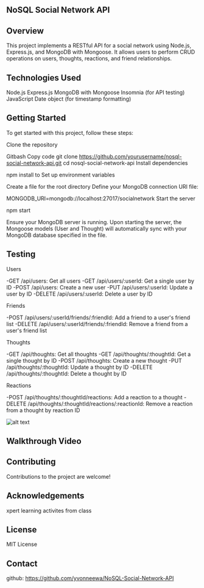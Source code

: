 
## NoSQL Social Network API
## Overview

This project implements a RESTful API for a social network using Node.js, Express.js, and MongoDB with Mongoose. It allows users to perform CRUD operations on users, thoughts, reactions, and friend relationships.

## Technologies Used
Node.js
Express.js
MongoDB with Mongoose
Insomnia (for API testing)
JavaScript Date object (for timestamp formatting)

## Getting Started
To get started with this project, follow these steps:

Clone the repository

Gitbash
Copy code
git clone https://github.com/yourusername/nosql-social-network-api.git
cd nosql-social-network-api
Install dependencies

npm install to Set up environment variables

Create a  file for the root directory
Define your MongoDB connection URI file:

MONGODB_URI=mongodb://localhost:27017/socialnetwork
Start the server

npm start

Ensure your MongoDB server is running.
Upon starting the server, the Mongoose models (User and Thought) will automatically sync with your MongoDB database specified in the  file.

## Testing

Users

-GET /api/users: Get all users
-GET /api/users/:userId: Get a single user by ID
-POST /api/users: Create a new user
-PUT /api/users/:userId: Update a user by ID
-DELETE /api/users/:userId: Delete a user by ID

Friends

-POST /api/users/:userId/friends/:friendId: Add a friend to a user's friend list
-DELETE /api/users/:userId/friends/:friendId: Remove a friend from a user's friend list

Thoughts

-GET /api/thoughts: Get all thoughts
-GET /api/thoughts/:thoughtId: Get a single thought by ID
-POST /api/thoughts: Create a new thought
-PUT /api/thoughts/:thoughtId: Update a thought by ID
-DELETE /api/thoughts/:thoughtId: Delete a thought by ID

Reactions

-POST /api/thoughts/:thoughtId/reactions: Add a reaction to a thought
-DELETE /api/thoughts/:thoughtId/reactions/:reactionId: Remove a reaction from a thought by reaction ID


![alt text](image.png)

## Walkthrough Video



## Contributing
Contributions to the project are welcome!


## Acknowledgements 

xpert learning
activites from class

## License

MIT License

## Contact

github: https://github.com/yvonneewa/NoSQL-Social-Network-API




